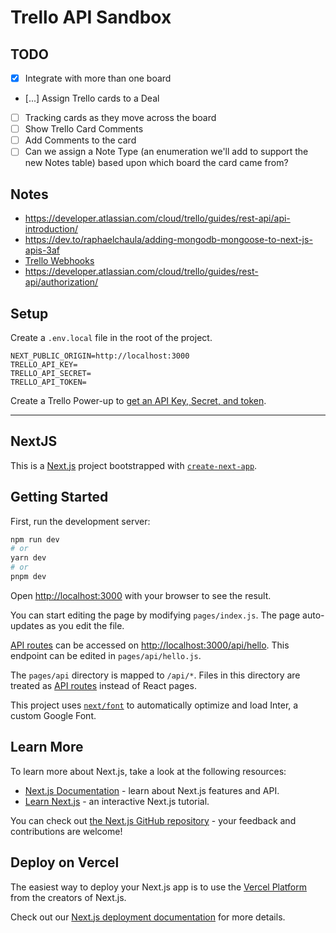 # Trello API Sandbox

## TODO

* [x] Integrate with more than one board
* [...] Assign Trello cards to a Deal
* [ ] Tracking cards as they move across the board
* [ ] Show Trello Card Comments
* [ ] Add Comments to the card
* [ ] Can we assign a Note Type (an enumeration we'll add to support the new Notes table) based upon which board the card came from?

## Notes

* https://developer.atlassian.com/cloud/trello/guides/rest-api/api-introduction/
* https://dev.to/raphaelchaula/adding-mongodb-mongoose-to-next-js-apis-3af
* [Trello Webhooks](https://developer.atlassian.com/cloud/trello/guides/rest-api/webhooks/#deleting-webhooks)
* https://developer.atlassian.com/cloud/trello/guides/rest-api/authorization/

## Setup

Create a `.env.local` file in the root of the project.

```
NEXT_PUBLIC_ORIGIN=http://localhost:3000
TRELLO_API_KEY=
TRELLO_API_SECRET=
TRELLO_API_TOKEN=
```

Create a Trello Power-up to [get an API Key, Secret, and token](https://developer.atlassian.com/cloud/trello/guides/rest-api/api-introduction/).

---

## NextJS

This is a [Next.js](https://nextjs.org/) project bootstrapped with [`create-next-app`](https://github.com/vercel/next.js/tree/canary/packages/create-next-app).

## Getting Started

First, run the development server:

```bash
npm run dev
# or
yarn dev
# or
pnpm dev
```

Open [http://localhost:3000](http://localhost:3000) with your browser to see the result.

You can start editing the page by modifying `pages/index.js`. The page auto-updates as you edit the file.

[API routes](https://nextjs.org/docs/api-routes/introduction) can be accessed on [http://localhost:3000/api/hello](http://localhost:3000/api/hello). This endpoint can be edited in `pages/api/hello.js`.

The `pages/api` directory is mapped to `/api/*`. Files in this directory are treated as [API routes](https://nextjs.org/docs/api-routes/introduction) instead of React pages.

This project uses [`next/font`](https://nextjs.org/docs/basic-features/font-optimization) to automatically optimize and load Inter, a custom Google Font.

## Learn More

To learn more about Next.js, take a look at the following resources:

- [Next.js Documentation](https://nextjs.org/docs) - learn about Next.js features and API.
- [Learn Next.js](https://nextjs.org/learn) - an interactive Next.js tutorial.

You can check out [the Next.js GitHub repository](https://github.com/vercel/next.js/) - your feedback and contributions are welcome!

## Deploy on Vercel

The easiest way to deploy your Next.js app is to use the [Vercel Platform](https://vercel.com/new?utm_medium=default-template&filter=next.js&utm_source=create-next-app&utm_campaign=create-next-app-readme) from the creators of Next.js.

Check out our [Next.js deployment documentation](https://nextjs.org/docs/deployment) for more details.
